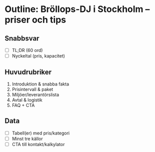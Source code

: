 # Outline: Bröllops-DJ i Stockholm – priser och tips

## Snabbsvar
- [ ] TL;DR (60 ord)
- [ ] Nyckeltal (pris, kapacitet)

## Huvudrubriker
1. Introduktion & snabba fakta
2. Prisintervall & paket
3. Miljöer/leverantörslista
4. Avtal & logistik
5. FAQ + CTA

## Data
- [ ] Tabell(er) med pris/kategori
- [ ] Minst tre källor
- [ ] CTA till kontakt/kalkylator
